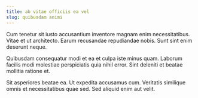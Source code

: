 ```yaml
---
title: ab vitae officiis ea vel
slug: quibusdam animi
---
```


Cum tenetur sit iusto accusantium inventore magnam enim necessitatibus. Vitae et ut architecto. Earum recusandae repudiandae nobis. Sunt sint enim deserunt neque.

Quibusdam consequatur modi et ea et culpa iste minus quam. Laborum facilis modi molestiae perspiciatis quia nihil error. Sint deleniti et beatae mollitia ratione et.

Sit asperiores beatae ea. Ut expedita accusamus cum. Veritatis similique omnis et necessitatibus quae sed. Sed aliquid enim aut velit.
